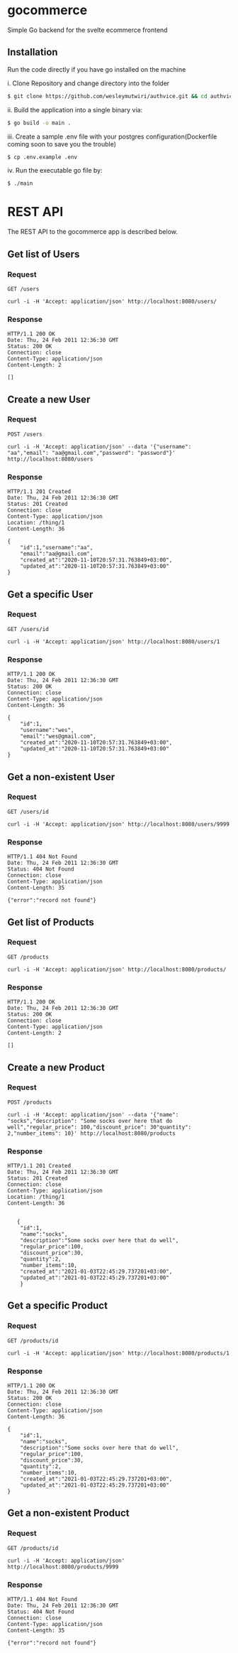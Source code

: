 # gocommerce

Simple Go backend for the svelte ecommerce frontend

## Installation

Run the code directly if you have go installed on the machine

i. Clone Repository and change directory into the folder

```bash
$ git clone https://github.com/wesleymutwiri/authvice.git && cd authvice
```

ii. Build the application into a single binary via:

```bash
$ go build -o main .
```

iii. Create a sample .env file with your postgres configuration(Dockerfile coming soon to save you the trouble)

```bash
$ cp .env.example .env
```

iv. Run the executable go file by:

```bash
$ ./main
```

# REST API

The REST API to the gocommerce app is described below.

## Get list of Users

### Request

`GET /users`

    curl -i -H 'Accept: application/json' http://localhost:8080/users/

### Response

    HTTP/1.1 200 OK
    Date: Thu, 24 Feb 2011 12:36:30 GMT
    Status: 200 OK
    Connection: close
    Content-Type: application/json
    Content-Length: 2

    []

## Create a new User

### Request

`POST /users`

    curl -i -H 'Accept: application/json' --data '{"username": "aa","email": "aa@gmail.com","password": "password"}' http://localhost:8080/users

### Response

    HTTP/1.1 201 Created
    Date: Thu, 24 Feb 2011 12:36:30 GMT
    Status: 201 Created
    Connection: close
    Content-Type: application/json
    Location: /thing/1
    Content-Length: 36

    {
        "id":1,"username":"aa",
        "email":"aa@gmail.com",
        "created_at":"2020-11-10T20:57:31.763849+03:00",
        "updated_at":"2020-11-10T20:57:31.763849+03:00"
    }

## Get a specific User

### Request

`GET /users/id`

    curl -i -H 'Accept: application/json' http://localhost:8080/users/1

### Response

    HTTP/1.1 200 OK
    Date: Thu, 24 Feb 2011 12:36:30 GMT
    Status: 200 OK
    Connection: close
    Content-Type: application/json
    Content-Length: 36

    {
        "id":1,
        "username":"wes",
        "email":"wes@gmail.com",
        "created_at":"2020-11-10T20:57:31.763849+03:00",
        "updated_at":"2020-11-10T20:57:31.763849+03:00"
    }

## Get a non-existent User

### Request

`GET /users/id`

    curl -i -H 'Accept: application/json' http://localhost:8080/users/9999

### Response

    HTTP/1.1 404 Not Found
    Date: Thu, 24 Feb 2011 12:36:30 GMT
    Status: 404 Not Found
    Connection: close
    Content-Type: application/json
    Content-Length: 35

    {"error":"record not found"}

## Get list of Products

### Request

`GET /products`

    curl -i -H 'Accept: application/json' http://localhost:8080/products/

### Response

    HTTP/1.1 200 OK
    Date: Thu, 24 Feb 2011 12:36:30 GMT
    Status: 200 OK
    Connection: close
    Content-Type: application/json
    Content-Length: 2

    []

## Create a new Product

### Request

`POST /products`

    curl -i -H 'Accept: application/json' --data '{"name": "socks","description": "Some socks over here that do well","regular_price": 100,"discount_price": 30"quantity": 2,"number_items": 10}' http://localhost:8080/products

### Response

    HTTP/1.1 201 Created
    Date: Thu, 24 Feb 2011 12:36:30 GMT
    Status: 201 Created
    Connection: close
    Content-Type: application/json
    Location: /thing/1
    Content-Length: 36


       {
        "id":1,
        "name":"socks",
        "description":"Some socks over here that do well",
        "regular_price":100,
        "discount_price":30,
        "quantity":2,
        "number_items":10,
        "created_at":"2021-01-03T22:45:29.737201+03:00",
        "updated_at":"2021-01-03T22:45:29.737201+03:00"
        }

## Get a specific Product

### Request

`GET /products/id`

    curl -i -H 'Accept: application/json' http://localhost:8080/products/1

### Response

    HTTP/1.1 200 OK
    Date: Thu, 24 Feb 2011 12:36:30 GMT
    Status: 200 OK
    Connection: close
    Content-Type: application/json
    Content-Length: 36

    {
        "id":1,
        "name":"socks",
        "description":"Some socks over here that do well",
        "regular_price":100,
        "discount_price":30,
        "quantity":2,
        "number_items":10,
        "created_at":"2021-01-03T22:45:29.737201+03:00",
        "updated_at":"2021-01-03T22:45:29.737201+03:00"
    }

## Get a non-existent Product

### Request

`GET /products/id`

    curl -i -H 'Accept: application/json' http://localhost:8080/products/9999

### Response

    HTTP/1.1 404 Not Found
    Date: Thu, 24 Feb 2011 12:36:30 GMT
    Status: 404 Not Found
    Connection: close
    Content-Type: application/json
    Content-Length: 35

    {"error":"record not found"}
